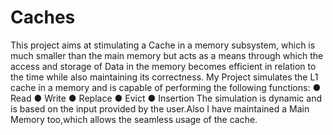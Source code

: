 # Caches

This project aims at stimulating a Cache in a memory subsystem, which is much smaller
than the main memory but acts as a means through which the access and storage of Data in
the memory becomes efficient in relation to the time while also maintaining its correctness.
My Project simulates the L1 cache in a memory and is capable of performing the following
functions:
● Read
● Write
● Replace
● Evict
● Insertion
The simulation is dynamic and is based on the input provided by the user.Also I have
maintained a Main Memory too,which allows the seamless usage of the cache.
